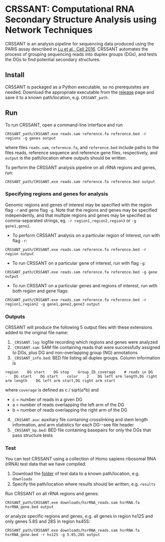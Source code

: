 # CRSSANT: Computational RNA Secondary Structure Analysis using Network Techniques

CRSSANT is an analysis pipeline for sequencing data produced using the PARIS assay described in [Lu et al., Cell 2016](https://www.sciencedirect.com/science/article/pii/S0092867416304226). CRSSANT automates the process of grouping sequencing reads into duplex groups (DGs), and tests the DGs to find potential secondary structures.


## Install

CRSSANT is packaged as a Python executable, so no prerequisites are needed. Download the appropriate executable from the [release](https://github.com/ihwang/CRSSANT/releases) page and save it to a known path/location, e.g. `CRSSANT_path`.

## Run

To run CRSSANT, open a command-line interface and run
```
CRSSANT_path/CRSSANT.exe reads.sam reference.fa reference.bed -r regions -g genes output
```
where files `reads.sam`, `reference.fa`, and `reference.bed` include paths to the files reads, reference sequence and reference gene files, respectively, and `output` is the path/location where outputs should be written.

To perform the CRSSANT analysis pipeline on all rRNA regions and genes, run:
```
CRSSANT_path/CRSSANT.exe reads.sam reference.fa reference.bed output
```

### Specifying regions and genes for analysis
Genomic regions and genes of interest may be specified with the region flag `-r` and gene flag `-g`. Note that the regions and genes may be specified independently, and that multiple regions and genes may be specified as comma-separated strings, eg. `-r region1,region2,region3` or `-g gene1,gene2`.

* To perform CRSSANT analysis on a particular region of interest, run with flag `-r`:
```
CRSSANT_path/CRSSANT.exe reads.sam reference.fa reference.bed -r region output
```

* To run CRSSANT on a particular gene of interest, run with flag `-g`:
```
CRSSANT_path/CRSSANT.exe reads.sam reference.fa reference.bed -g gene output
```

* To run CRSSANT on a particular genes and regions of interest, run with both region and gene flags:
```
CRSSANT_path/CRSSANT.exe reads.sam reference.fa reference.bed -r region1,region2 -g gene1,gene2,gene3 output
```
### Outputs
CRSSANT will produce the following 5 output files with these extensions added to the original file name:

1. `_CRSSANT.log`: logfile recording which regions and genes were analyzed
2. `_CRSSANT.sam`: SAM file containing reads that were successfully assigned to DGs, plus DG and non-overlapping group (NG) annotations
3. `_CRSSANT_info.bed`: BED file listing all duplex groups. Column information is
```
region    DG start    DG stop    Group_ID_coverage    # reads in DG    -   DG start    DG start    color    2    DG left arm length,DG right arm length    DG left arm start,DG right arm start
```
where `coverage` is defined as c / sqrt(a\*b) and
* c = number of reads in a given DG
* a = number of reads overlapping the left arm of the DG
* b = number of reads overlapping the right arm of the DG
4. `_CRSSANT.aux`: auxiliary file containing crosslinking and stem length information, and arm statistics for each DG--see file header
5. `_CRSSANT_bp.bed`: BED file containing basepairs for only the DGs that pass structure tests

### Test

You can test CRSSANT using a collection of Homo sapiens ribosomal RNA (rRNA) test data that we have compiled:

1. Download the [folder](https://github.com/ihwang/CRSSANT/tree/master/tests) of test data to a known path/location, e.g. `downloads`
2. Specify the path/location where results should be written, e.g. `results`

Run CRSSANT on all rRNA regions and genes:
```
CRSSANT_path/CRSSANT.exe downloads/hsrRNA_reads.sam hsrRNA.fa hsrRNA_gene.bed output
```

or analyze specific regions and genes, e.g. all genes in region hs12S and only genes 5.8S and 28S in region hs45S:
```
CRSSANT_path/CRSSANT.exe downloads/hsrRNA_reads.sam hsrRNA.fa hsrRNA_gene.bed -r hs12S -g 5.8S,28S output
```
